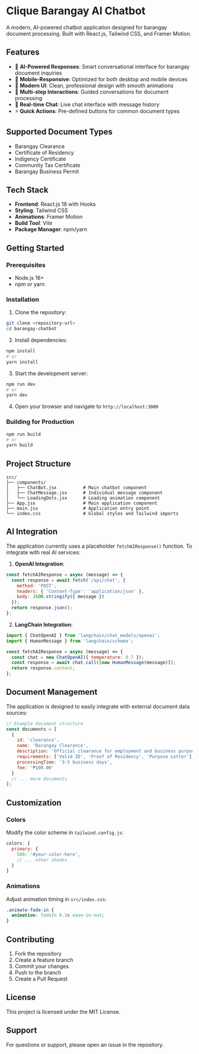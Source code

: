 # Clique Barangay AI Chatbot

A modern, AI-powered chatbot application designed for barangay document processing. Built with React.js, Tailwind CSS, and Framer Motion.

## Features

- 🤖 **AI-Powered Responses**: Smart conversational interface for barangay document inquiries
- 📱 **Mobile-Responsive**: Optimized for both desktop and mobile devices
- 🎨 **Modern UI**: Clean, professional design with smooth animations
- 💬 **Multi-step Interactions**: Guided conversations for document processing
- 🔄 **Real-time Chat**: Live chat interface with message history
- ⚡ **Quick Actions**: Pre-defined buttons for common document types

## Supported Document Types

- Barangay Clearance
- Certificate of Residency
- Indigency Certificate
- Community Tax Certificate
- Barangay Business Permit

## Tech Stack

- **Frontend**: React.js 18 with Hooks
- **Styling**: Tailwind CSS
- **Animations**: Framer Motion
- **Build Tool**: Vite
- **Package Manager**: npm/yarn

## Getting Started

### Prerequisites

- Node.js 16+ 
- npm or yarn

### Installation

1. Clone the repository:
```bash
git clone <repository-url>
cd barangay-chatbot
```

2. Install dependencies:
```bash
npm install
# or
yarn install
```

3. Start the development server:
```bash
npm run dev
# or
yarn dev
```

4. Open your browser and navigate to `http://localhost:3000`

### Building for Production

```bash
npm run build
# or
yarn build
```

## Project Structure

```
src/
├── components/
│   ├── ChatBot.jsx          # Main chatbot component
│   ├── ChatMessage.jsx      # Individual message component
│   └── LoadingDots.jsx      # Loading animation component
├── App.jsx                  # Main application component
├── main.jsx                 # Application entry point
└── index.css                # Global styles and Tailwind imports
```

## AI Integration

The application currently uses a placeholder `fetchAIResponse()` function. To integrate with real AI services:

1. **OpenAI Integration**:
```javascript
const fetchAIResponse = async (message) => {
  const response = await fetch('/api/chat', {
    method: 'POST',
    headers: { 'Content-Type': 'application/json' },
    body: JSON.stringify({ message })
  });
  return response.json();
};
```

2. **LangChain Integration**:
```javascript
import { ChatOpenAI } from 'langchain/chat_models/openai';
import { HumanMessage } from 'langchain/schema';

const fetchAIResponse = async (message) => {
  const chat = new ChatOpenAI({ temperature: 0.7 });
  const response = await chat.call([new HumanMessage(message)]);
  return response.content;
};
```

## Document Management

The application is designed to easily integrate with external document data sources:

```javascript
// Example document structure
const documents = [
  {
    id: 'clearance',
    name: 'Barangay Clearance',
    description: 'Official clearance for employment and business purposes',
    requirements: ['Valid ID', 'Proof of Residency', 'Purpose Letter'],
    processingTime: '3-5 business days',
    fee: '₱100.00'
  }
  // ... more documents
];
```

## Customization

### Colors
Modify the color scheme in `tailwind.config.js`:
```javascript
colors: {
  primary: {
    500: '#your-color-here',
    // ... other shades
  }
}
```

### Animations
Adjust animation timing in `src/index.css`:
```css
.animate-fade-in {
  animation: fadeIn 0.3s ease-in-out;
}
```

## Contributing

1. Fork the repository
2. Create a feature branch
3. Commit your changes
4. Push to the branch
5. Create a Pull Request

## License

This project is licensed under the MIT License.

## Support

For questions or support, please open an issue in the repository.



